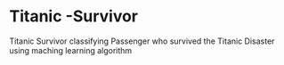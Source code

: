 # Titanic -Survivor
 Titanic Survivor classifying Passenger  who survived the Titanic Disaster using maching learning algorithm 

